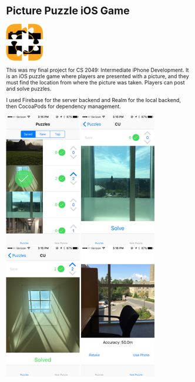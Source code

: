 # Picture Puzzle iOS Game

<img alt="picture puzzle icon" src="readme_img/picturepuzzle_icon.png" width="100px">

This was my final project for CS 2049: Intermediate iPhone Development. It is an iOS puzzle game where players are presented with a picture, and they must find the location from where the picture was taken. Players can post and solve puzzles.

I used Firebase for the server backend and Realm for the local backend, then CocoaPods for dependency management.

<img alt="screenshot puzzle list view" src="readme_img/screenshot1.png" width="200px"> <img alt="screenshot unsolved puzzle view" src="readme_img/screenshot2.png" width="200px"> <img alt="screenshot solved puzzle view" src="readme_img/screenshot3.png" width="200px"> <img alt="screenshot new puzzle view" src="readme_img/screenshot4.png" width="200px">
